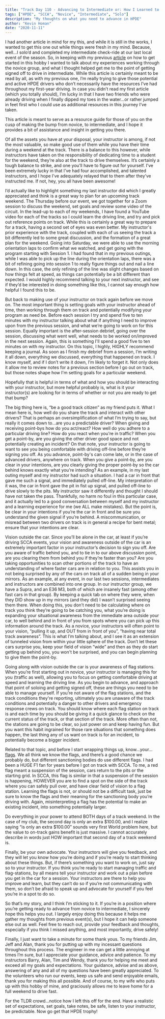 ```yaml
---
title: "Track Day 110 - Advancing to Intermediate or: How I Learned to Drive Alone"
tags: ["HPDE", "SCCA", "Novice", "Intermediate", "Solo"]
description: "My thoughts on what you need to advance in HPDE"
author: "Kevin Homan"
date: "2020-11-11"
---
```


I had another article in mind for my this, and while it is still in the works, I wanted to get this one out while things were fresh in my mind. Because, well…I solo’d and completed my intermediate check-ride at our last local event of the season. So, in keeping with my previous [article](https://medium.com/@homan13/track-day-101-so-you-want-to-drive-fast-3d4c9e8f223e) on how to get started in this hobby I wanted to talk about my experiences working through the novice group, and what I thought helped get me to the point of getting signed off to drive in intermediate. While this article is certainly meant to be read by all, as with my previous one, I’m really trying to give those potential and active HPDE drivers who don’t necessarily have the resources I’ve had throughout my first-year driving. In case you didn’t read my first article (which you totally should), I’m lucky in that I have two friends who were already driving when I finally dipped my toes in the water…or rather jumped in feet first who I could use as additional resources in this journey I’ve taken.

This article is meant to serve as a resource guide for those of you on the cusp of making the bump from novice, to intermediate, and I hope it provides a bit of assistance and insight in getting you there.

Of all the assets you have at your disposal, your instructor is among, if not the most valuable, so make good use of them while you have their time during a weekend at the track. There is a balance to this however, while instructors have taken on the responsibility of dedicating time to a student for the weekend, they’re also at the track to drive themselves. It’s certainly a tough balance to strike, and one you’ll have to figure out for yourself. I’ve been extremely lucky in that I’ve had four accomplished, and talented instructors, and I hope I’ve adequately relayed that to them after they’ve instructed me. If not, hey, you all have been awesome!

I’d actually like to highlight something my last instructor did which I greatly appreciated and think is a great way to plan for an upcoming track weekend. The Thursday before our event, we got together for a Zoom session to discuss the weekend, set goals and review some video of the circuit. In the lead-up to each of my weekends, I have found a YouTube video for each of the tracks so I could learn the driving line, and try and pick out reference points on track. While this is certainly a great way to prepare for a track, having a second set of eyes was even better. My instructor's prior experience with the track, coupled with each of us seeing the track a bit differently led to some great discussion, and the formation of a great plan for the weekend. Going into Saturday, we were able to use the morning orientation laps to confirm what we watched, and get going with the program starting with Session 1. I had found that in my previous outings, while I was able to pick up the line during the orientation laps, there was a bit of refining going into session 1 to really figure things out and nail a line down. In this case, the only refining of the line was slight changes based on how things felt at speed, as things can potentially be a bit different than expected. I would highly recommend talking to your next instructor, and see if they’d be interested in doing something like this, I cannot say enough how helpful I found this to be.

But back to making use of your instructor on track again before we move on. The most important thing is setting goals with your instructor ahead of time, then working through them on track and potentially modifying your program as need be. Before each session I try and spend five to ten minutes with my instructor talking about what if anything I need to improve upon from the previous session, and what we’re going to work on for this session. Equally important is the after-session debrief, going over the session, discussing what went well, what needs to be worked on/improved in the next session. Again, this is something I'll spend a good five to ten minutes on with my instructor. On this topic, I highly, HIGHLY recommend keeping a journal. As soon as I finish my debrief from a session, I’m writing it all down, everything we discussed, everything that happened on track. I know myself, and if I don’t write it down, I’m likely to forget it. Not only does it allow me to review notes for a previous section before I go out on track, but those notes shape how I'm setting goals for a particular weekend.

Hopefully that is helpful in terms of what and how you should be interacting with your instructor, but more helpful probably is, what is it your instructor(s) are looking for in terms of whether or not you are ready to get that bump?

The big thing here is, “be a good track citizen” as my friend puts it. What I mean here is, how well do you share the track and interact with other drivers? That is perhaps an oversimplification of what I’m trying to say, but really it comes down to…are you a predictable driver? When giving and receiving point-bys how do you act/react? How well do you adhere to a particular driving line? How do you react when you're in traffic? When you get a point-by, are you giving the other driver good space and not potentially creating an incident? On that note, your instructor is going to want to see you being comfortable with driving off-line before they’re signing you off. As you advance, point-by's can come late, or in the case of advanced drivers, anywhere on track. When you give a point-by, are you clear in your intentions, are you clearly giving the proper point-by so the car behind knows exactly what you’re intending? As an example, in my last outing myself and my instructor had such a situation. I had a car in front that gave me such a signal, and immediately pulled off-line. My interpretation of it was, the car in front gave the pit in fist up signal, and pulled off-line to drive slowly to the pits. My instructor saw it differently and thought I should have not taken the pass. Thankfully, no harm no foul in this particular case, and it actually led to a good conversation between myself and my instructor and a learning experience for me (we ALL make mistakes). But the point is, be clear in your intentions if you’re the car in front and be sure you understand the given signal if you’re behind. A miscommunication, or misread between two drivers on track is in general a recipe for bent metal; ensure that your intentions are clear.

Vision outside the car. Since you’ll be alone in the car, at least if you’re driving SCCA events, your vision and awareness outside of the car is an extremely important factor in your instructor’s decision to sign you off. Are you aware of traffic behind you, and to tie in to our above discussion point, are you clearing them from behind you if they’re faster than you? Are you taking opportunities to scan other portions of the track to have an understanding of where faster cars are in relation to you. This assists you in not being surprised by any of the cars on track all of a sudden being in your mirrors. As an example, at any event, in our last two sessions, intermediates and instructors are combined into one group. In our instructor group, we have a Supra, and an E36 M3, both of which are insanely fast (among other fast cars in that group). By keeping a quick tab on where they were, when they DID show up in my mirrors (and they did) I wasn’t surprised seeing them there. When doing this, you don’t need to be calculating where on track you think they’re going to be catching you, what you’re doing is expanding your situational awareness from the immediate area outside your car, to well behind and in front of you from spots where you can pick up this information around the track. As a novice, your instructors will often point to your vision, “pulling it up, and OUT from in front of you”, “having near total track awareness”. This is what I’m talking about, and I see it as an extension of tunneled vision from within your little sphere of the track. Don’t let these cars surprise you, keep your field of vision “wide” and then as they do start getting up behind you, you won't be surprised, and you can begin planning to give them the point-by.

Going along with vision outside the car is your awareness of flag stations. When you’re first starting out in novice, your instructor is managing this for you (traffic as well), allowing you to focus on getting comfortable driving at speed and learning the driving line. As you begin to advance, and approach that point of soloing and getting signed off, these are things you need to be able to manage yourself. If you’re not aware of the flag stations, and the track conditions they're reporting, ultimately you are unaware of the track conditions and potentially a danger to other drivers and emergency response crews on track. You should know where each flag station on track is and each time by you should be giving it a quick glance to check on the current status of the track, or that section of the track. More often than not, the stations are going to be clear, so just power on and keep having fun. But you want this habit ingrained for those rare situations that something does happen, the last thing any of us want on track is for an incident, to potentially become a bigger incident.

Related to that topic, and before I start wrapping things up, know…your…[flags](https://www.wdcr-scca.org/flagging-communication). We all think we know the flags, and there’s a good chance we probably do, but different sanctioning bodies do use different flags. I had been a HUGE F1 fan for years before I got on track with SCCA. To me, a red flag meant a suspension of the session, cars return to the pits or the starting grid. In SCCA, this flag is similar in that a suspension of the session is happening, HOWEVER you are to find a spot on the side of the track where you can safely pull over, and have clear field of vision to a flag station. Learning the flags is not, or should not be a difficult task, just be sure to know the flags and their meaning for the sanctioning body you’re driving with. Again, misinterpreting a flag has the potential to make an existing incident, into something potentially larger.

Do everything in your power to attend BOTH days of a track weekend. In the case of my club, the second day is only an extra $100.00, and I realize saying “is only an extra $100.00” sounds very first World problem here, but the value to on-track gains benefit is just massive. I cannot accurately describe in words just HOW important that second day of a track weekend is.

Finally, be your own advocate. Your instructors will give you feedback, and they will let you know how you’re doing and if you’re ready to start thinking about these things. But, if there’s something you want to work on, just say so to your instructor. If you think you’re ready to start managing traffic and flag-stations, by all means tell your instructor and work out a plan before you get in the car for a session. Your instructors are there to help you improve and learn, but they can’t do so if you’re not communicating with them, so don’t be afraid to speak up and advocate for yourself if you feel you’re in a spot to do so.

So that’s my story, and I think I’m sticking to it. If you’re in a position where you’re getting ready to advance from novice to intermediate, I sincerely hope this helps you out. I largely enjoy doing this because it helps me gather my thoughts from previous event(s), but I hope it can help someone else out as well. Feel free to reach out, provide your feedback and thoughts, especially if you think I missed anything, and most importantly, drive safely!

Finally, I just want to take a minute for some thank yous. To my friends Jim, Jeff and Alan, thank you for putting up with my incessant questions throughout this process. The engineer in me can get a little annoying at times I’m sure, but I appreciate your guidance, advice and patience. To my instructors Barry, Alan, Tim and Wendy, thank you for helping me meet and exceed all my goals and expectations. Your guidance, advise and as above, answering of any and all of my questions have been greatly appreciated. To the volunteers who run our events, keep us safe and send enjoyable emails, thank you for making this all possible. And of course, to my wife who puts up with this hobby of mine, and graciously allows me to leave home for a full weekend to drive fast.

For the TLDR crowd...notice how I left this off for the end. Have a realistic set of expectations, set goals, take notes, be safe, listen to your instructor, be predictable. Now go get that HPDE trophy!